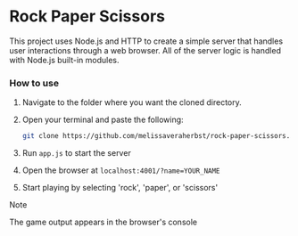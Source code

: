 # Rock Paper Scissors

This project uses Node.js and HTTP to create a simple server that handles user interactions through a web browser. All of the server logic is handled with Node.js built-in modules.

### How to use

1. Navigate to the folder where you want the cloned directory.
2. Open your terminal and paste the following:

    ```bash
    git clone https://github.com/melissaveraherbst/rock-paper-scissors.git
    ```
    
4. Run `app.js` to start the server
5. Open the browser at `localhost:4001/?name=YOUR_NAME`
6. Start playing by selecting 'rock', 'paper', or 'scissors'

> [!NOTE]
> The game output appears in the browser's console
